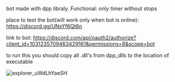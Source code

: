 bot made with dpp libraly. Functional: only timer without stops

place to test the bot(will work only when bot is online): https://discord.gg/UNsYf6Qt6n

link to bot: https://discord.com/api/oauth2/authorize?client_id=1031235709463429161&permissions=8&scope=bot

to run this you should copy all .dll's from dpp_dlls to the location of executable

![explorer_uWdLhYaeSH](https://user-images.githubusercontent.com/67631062/218274740-15618ae6-84d2-45dd-adaa-655ea07e9f00.png)

